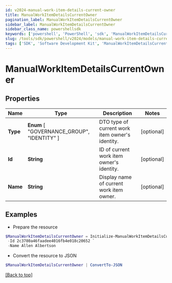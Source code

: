 ```yaml
---
id: v2024-manual-work-item-details-current-owner
title: ManualWorkItemDetailsCurrentOwner
pagination_label: ManualWorkItemDetailsCurrentOwner
sidebar_label: ManualWorkItemDetailsCurrentOwner
sidebar_class_name: powershellsdk
keywords: ['powershell', 'PowerShell', 'sdk', 'ManualWorkItemDetailsCurrentOwner', 'V2024ManualWorkItemDetailsCurrentOwner'] 
slug: /tools/sdk/powershell/v2024/models/manual-work-item-details-current-owner
tags: ['SDK', 'Software Development Kit', 'ManualWorkItemDetailsCurrentOwner', 'V2024ManualWorkItemDetailsCurrentOwner']
---
```



# ManualWorkItemDetailsCurrentOwner

## Properties

Name | Type | Description | Notes
------------ | ------------- | ------------- | -------------
**Type** |  **Enum** [  "GOVERNANCE_GROUP",    "IDENTITY" ] | DTO type of current work item owner's identity. | [optional] 
**Id** | **String** | ID of current work item owner's identity. | [optional] 
**Name** | **String** | Display name of current work item owner. | [optional] 

## Examples

- Prepare the resource
```powershell
$ManualWorkItemDetailsCurrentOwner = Initialize-ManualWorkItemDetailsCurrentOwner  -Type IDENTITY `
 -Id 2c3780a46faadee4016fb4e018c20652 `
 -Name Allen Albertson
```

- Convert the resource to JSON
```powershell
$ManualWorkItemDetailsCurrentOwner | ConvertTo-JSON
```


[[Back to top]](#) 


